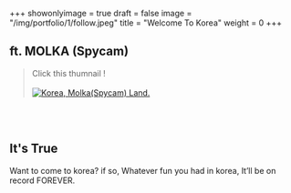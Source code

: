 +++
showonlyimage = true
draft = false
image = "/img/portfolio/1/follow.jpeg"
title = "Welcome To Korea"
weight = 0
+++

## ft. MOLKA (Spycam)

> Click this thumnail !
<br><br>
[![Korea, Molka(Spycam) Land.](https://img.youtube.com/vi/0BFWimoH-LI/0.jpg)](https://www.youtube.com/watch?v=0BFWimoH-LI)

<br><br>
## It's True
Want to come to korea? if so, Whatever fun you had in korea, It’ll be on record FOREVER.
